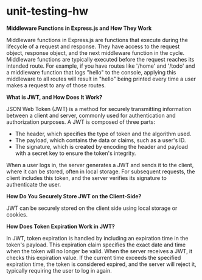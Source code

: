 # unit-testing-hw
**Middleware Functions in Express.js and How They Work**

Middleware functions in Express.js are functions that execute during the lifecycle of a request and response. They have access to the request object, response object, and the next middleware function in the cycle. Middleware functions are typically executed before the request reaches its intended route. For example, if you have routes like '/home' and '/todo' and a middleware function that logs "hello" to the console, applying this middleware to all routes will result in "hello" being printed every time a user makes a request to any of those routes.

**What is JWT, and How Does It Work?**

JSON Web Token (JWT) is a method for securely transmitting information between a client and server, commonly used for authentication and authorization purposes. A JWT is composed of three parts: 
- The header, which specifies the type of token and the algorithm used.
- The payload, which contains the data or claims, such as a user's ID.
- The signature, which is created by encoding the header and payload with a secret key to ensure the token's integrity.

When a user logs in, the server generates a JWT and sends it to the client, where it can be stored, often in local storage. For subsequent requests, the client includes this token, and the server verifies its signature to authenticate the user.

**How Do You Securely Store JWT on the Client-Side?**

JWT can be securely stored on the client side using local storage or cookies.

**How Does Token Expiration Work in JWT?**

In JWT, token expiration is handled by including an expiration time in the token's payload. This expiration claim specifies the exact date and time when the token will no longer be valid. When the server receives a JWT, it checks this expiration value. If the current time exceeds the specified expiration time, the token is considered expired, and the server will reject it, typically requiring the user to log in again.
